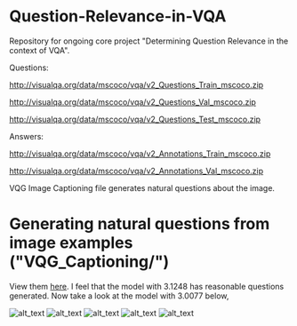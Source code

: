 # Question-Relevance-in-VQA
Repository for ongoing core project "Determining Question Relevance in the context of VQA".

Questions:

http://visualqa.org/data/mscoco/vqa/v2_Questions_Train_mscoco.zip

http://visualqa.org/data/mscoco/vqa/v2_Questions_Val_mscoco.zip

http://visualqa.org/data/mscoco/vqa/v2_Questions_Test_mscoco.zip

Answers:

http://visualqa.org/data/mscoco/vqa/v2_Annotations_Train_mscoco.zip

http://visualqa.org/data/mscoco/vqa/v2_Annotations_Val_mscoco.zip

VQG Image Captioning file generates natural questions about the image.

# Generating natural questions from image examples ("VQG_Captioning/")

View them <a href='https://github.com/Murali81/Question-Relevance-in-Visual-QA/blob/master/VQG_Captioning/tested_samples/'> here</a>. I feel that the model with 3.1248 has reasonable questions generated. Now take a look at the model with 3.0077 below,

![alt_text](https://github.com/Murali81/Question-Relevance-in-Visual-QA/blob/master/VQG_Captioning/tested_samples/loss_3.0077_47acc/5.PNG)
![alt_text](https://github.com/Murali81/Question-Relevance-in-Visual-QA/blob/master/VQG_Captioning/tested_samples/loss_3.0077_47acc/6.PNG)
![alt_text](https://github.com/Murali81/Question-Relevance-in-Visual-QA/blob/master/VQG_Captioning/tested_samples/loss_3.0077_47acc/7.PNG)
![alt_text](https://github.com/Murali81/Question-Relevance-in-Visual-QA/blob/master/VQG_Captioning/tested_samples/loss_3.0077_47acc/8.PNG)
![alt_text](https://github.com/Murali81/Question-Relevance-in-Visual-QA/blob/master/VQG_Captioning/tested_samples/loss_3.0077_47acc/9.PNG)
